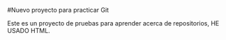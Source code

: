 #Nuevo proyecto para practicar Git  

Este es un proyecto de pruebas para aprender acerca de repositorios, HE USADO HTML.